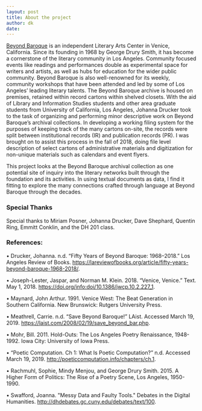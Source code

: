 ```yaml
---
layout: post
title: About the project
author: dk
date:
---
```

[Beyond Baroque](http://www.beyondbaroque.org/) is an independent Literary Arts Center in Venice, California. Since its founding in 1968 by George Drury Smith, it has become a cornerstone of the literary community in Los Angeles. Community focused events like readings and performances double as experimental space for writers and artists, as well as hubs for education for the wider public community. Beyond Baroque is also well-renowned for its weekly, community workshops that have been attended and led by some of Los Angeles’ leading literary talents. The Beyond Baroque archive is housed on premises, retained within record cartons within shelved closets. With the aid of Library and Information Studies students and other area graduate students from University of California, Los Angeles, Johanna Drucker took to the task of organizing and performing minor descriptive work on Beyond Baroque’s archival collections. In developing a working filing system for the purposes of keeping track of the many cartons on-site, the records were split between institutional records (IR) and publication records (PR). I was brought on to assist this process in the fall of 2018, doing file level description of select cartons of administrative materials and digitization for non-unique materials such as calendars and event flyers.

This project looks at the Beyond Baroque archival collection as one potential site of inquiry into the literary networks built through the foundation and its activities. In using textual documents as data, I find it fitting to explore the many connections crafted through language at Beyond Baroque through the decades.

### Special Thanks

Special thanks to Miriam Posner, Johanna Drucker, Dave Shephard, Quentin Ring, Emmitt Conklin, and the DH 201 class.

### References:

• Drucker, Johanna. n.d. “Fifty Years of Beyond Baroque: 1968–2018.” Los Angeles Review of Books. https://lareviewofbooks.org/article/fifty-years-beyond-baroque-1968-2018/.

• Joseph-Lester, Jaspar, and Norman M. Klein. 2018. “Venice, Venice.” Text. May 1, 2018. https://doi.org/info:doi/10.1386/jwcp.10.2.227_1.

• Maynard, John Arthur. 1991. Venice West: The Beat Generation in Southern California. New Brunswick: Rutgers University Press.

• Meathrell, Carrie. n.d. “Save Beyond Baroque!” LAist. Accessed March 19, 2019. https://laist.com/2008/02/19/save_beyond_bar.php.

• Mohr, Bill. 2011. Hold-Outs: The Los Angeles Poetry Renaissance, 1948-1992. Iowa City: University of Iowa Press.

• “Poetic Computation. Ch 1: What Is Poetic Computation?” n.d. Accessed March 19, 2019. http://poeticcomputation.info/chapters/ch.1.

• Rachmuhl, Sophie, Mindy Menjou, and George Drury Smith. 2015. A Higher Form of Politics: The Rise of a Poetry Scene, Los Angeles, 1950-1990.

• Swafford, Joanna. "Messy Data and Faulty Tools." Debates in the Digital Humanities. http://dhdebates.gc.cuny.edu/debates/text/100.
